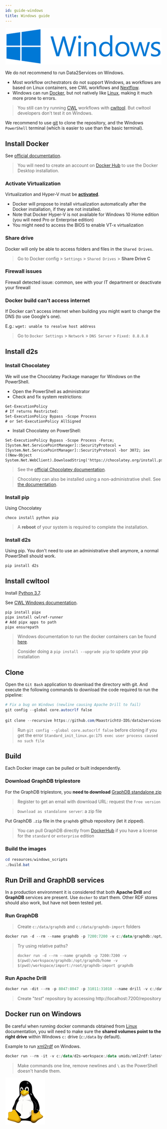 ```yaml
---
id: guide-windows
title: Windows guide
---
```


[![](/img/windows-logo.png)](https://tutorials.ubuntu.com/tutorial/tutorial-install-ubuntu-desktop#0) 

We do not recommend to run Data2Services on Windows.

* Most workflow orchestrators do not support Windows, as workflows are based on Linux containers, see CWL workflows and [Nextflow](https://www.nextflow.io/).
* Windows can run [Docker](https://www.docker.com/), but not natively like [Linux](https://tutorials.ubuntu.com/tutorial/tutorial-install-ubuntu-desktop#0), making it much  more prone to errors.

> You still can try running [CWL](https://www.commonwl.org/) workflows with [cwltool](https://github.com/common-workflow-language/cwltool/blob/master/windowsdoc.md). But cwltool developers don't test it on Windows.

We recommend to use [git](https://git-scm.com/downloads) to clone the repository, and the Windows `PowerShell` terminal (which is easier to use than the basic terminal).

## Install Docker

See [official documentation](https://docs.docker.com/docker-for-windows/install/).

> You will need to create an account on [Docker Hub](https://hub.docker.com/editions/community/docker-ce-desktop-windows) to use the Docker Desktop installation.

### Activate Virtualization

Virtualization and Hyper-V must be [**activated**](https://docs.docker.com/docker-for-windows/troubleshoot/#virtualization).
* Docker will propose to install virtualization automatically after the Docker installation, if they are not installed.
* Note that Docker Hyper-V is not available for Windows 10 Home edition (you will need Pro or Enterprise edition)
* You might need to access the BIOS to enable VT-x virtualization

### Share drive

Docker will only be able to access folders and files in the `Shared Drives`.

> Go to Docker config > `Settings` > `Shared Drives` > **Share Drive C**

### Firewall issues

Firewall detected issue: common, see with your IT department or deactivate your firewall

### Docker build can't access internet

If Docker can't access internet when building you might want to change the DNS (to use Google's one). 

E.g.: `wget: unable to resolve host address`

> Go to `Docker Settings` > `Network` > `DNS Server` > `Fixed: 8.8.8.8`

## Install d2s

### Install Chocolatey

We will use the Chocolatey Package manager for Windows on the PowerShell.

* Open the PowerShell as administrator
* Check and fix system restrictions:

```shell
Get-ExecutionPolicy
# If returns Restricted:  
Set-ExecutionPolicy Bypass -Scope Process
# or Set-ExecutionPolicy AllSigned
```

* Install Chocolatey on PowerShell:

```shell
Set-ExecutionPolicy Bypass -Scope Process -Force; [System.Net.ServicePointManager]::SecurityProtocol = [System.Net.ServicePointManager]::SecurityProtocol -bor 3072; iex ((New-Object System.Net.WebClient).DownloadString('https://chocolatey.org/install.ps1'))
```

> See the [official Chocolatey documentation](https://chocolatey.org/docs/installation#install-with-powershellexe).

> Chocolatey can also be installed using a non-administrative shell. See [the documentation](https://chocolatey.org/docs/installation#non-administrative-install).

### Install pip

Using Chocolatey

```shell
choco install python pip
```

> A **reboot** of your system is required to complete the installation.

### Install d2s

Using pip. You don't need to use an administrative shell anymore, a normal PowerShell should work.

```shell
pip install d2s
```

## Install cwltool

Install [Python 3.7](https://www.python.org/ftp/python/3.7.5/python-3.7.5-amd64.exe).

See [CWL Windows documentation](https://github.com/common-workflow-language/cwltool/blob/master/windowsdoc.md).

```shell
pip install pipx
pipx install cwlref-runner
# Add pipx apps to path
pipx ensurepath
```

> Windows documentation to run the docker containers can be found [here](/docs/guide-windows).

> Consider doing a `pip install --upgrade pip` to update your pip installation

## Clone

Open the `Git Bash` application to download the directory with git. And execute the following commands to download the code required to run the pipeline:

```powershell
# Fix a bug on Windows (newline causing Apache Drill to fail)
git config --global core.autocrlf false

git clone --recursive https://github.com/MaastrichtU-IDS/data2services-pipeline.git
```

> Run `git config --global core.autocrlf false` before cloning if you get the error `Standard_init_linux.go:175 exec user process caused no such file`

## Build

Each Docker image can be pulled or built independently.

### Download GraphDB triplestore

For the GraphDB triplestore, you **need to download** [GraphDB standalone zip](https://www.ontotext.com/products/graphdb/)

> Register to get an email with download URL: request the `Free version`

> `Download as standalone server`: a zip file

Put GraphDB `.zip` file in the `graphdb` github repository (let it zipped).

> You can pull GraphDB directly from [DockerHub](https://hub.docker.com/r/ontotext/graphdb/) if you have a license for the `standard` or `enterprise` edition

### Build the images

```powershell
cd resources/windows_scripts
./build.bat
```

## Run Drill and GraphDB services

In a production environment it is considered that both **Apache Drill** and **GraphDB** services are present. Use `docker` to start them. Other RDF stores should also work, but have not been tested yet.

### Run GraphDB

> Create `c:/data/graphdb` and `c:/data/graphdb-import` folders

```powershell
docker run -d --rm --name graphdb -p 7200:7200 -v c:/data/graphdb:/opt/graphdb/home -v c:/data/graphdb-import:/root/graphdb-import graphdb
```

> Try using relative paths?
>
> ```shell
> docker run -d --rm --name graphdb -p 7200:7200 -v $(pwd)/workspace/graphdb:/opt/graphdb/home -v $(pwd)/workspace/import:/root/graphdb-import graphdb
> ```

### Run Apache Drill

```powershell
docker run -dit --rm -p 8047:8047 -p 31011:31010 --name drill -v c:/data:/data:ro apache-drill
```

> Create "*test*" repository by accessing http://localhost:7200/repository

## Docker run on Windows

Be careful when running docker commands obtained from [Linux](https://tutorials.ubuntu.com/tutorial/tutorial-install-ubuntu-desktop#0) documentation, you will need to make sure the **shared volumes point to the right drive** within Windows `c:` drive (`c:/data` by default).

Example to run [xml2rdf](https://github.com/MaastrichtU-IDS/xml2rdf) on Windows.

```powershell
docker run --rm -it -v c:/data/d2s-workspace:/data umids/xml2rdf:latest -i "/data/my-file.xml" -o "/data/output.nq" -g 'http://w3id.org/d2s/xml2rdf/graph'
```

> Make commands one line, remove newlines and `\` as the PowerShell doesn't handle them.

[![](/img/linux-logo.png)](https://tutorials.ubuntu.com/tutorial/tutorial-install-ubuntu-desktop#0) 